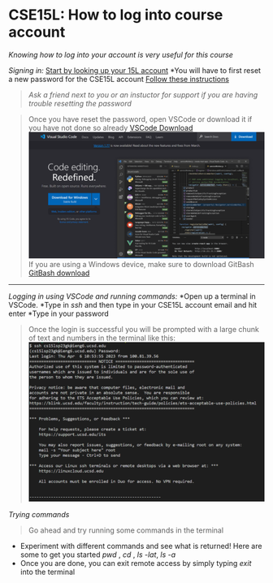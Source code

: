 # CSE15L: How to log into course account
*Knowing how to log into your account is very useful for this course*

*Signing in:*
[Start by looking up your 15L account](https://sdacs.ucsd.edu/~icc/index.php)
*You will have to first reset a new password for the CSE15L account
[Follow these instructions](https://drive.google.com/file/d/17IDZn8Qq7Q0RkYMxdiIR0o6HJ3B5YqSW/view)
>*Ask a friend next to you or an instuctor for support if you are having trouble resetting the password*

>Once you have reset the password, open VSCode or download it if you have not done so already
[VSCode Download](https://code.visualstudio.com/)
![Image](VSCodeSS.png)
>If you are using a Windows device, make sure to download GitBash
>[GitBash download](https://git-scm.com/download/win)
---
*Logging in using VSCode and running commands:*
*Open up a terminal in VSCode. 
*Type in *ssh* and then type in your CSE15L account email and hit enter
*Type in your password
>Once the login is successful you will be prompted with a large chunk of text and numbers in the terminal like this: 
![Image](RemoteLoginSS.png)

*Trying commands*
> Go ahead and try running some commands in the terminal
* Experiment with different commands and see what is returned! Here are some to get you started *pwd* , *cd* , *ls -lat*, *ls -a*
* Once you are done, you can exit remote access by simply typing *exit* into the terminal 
